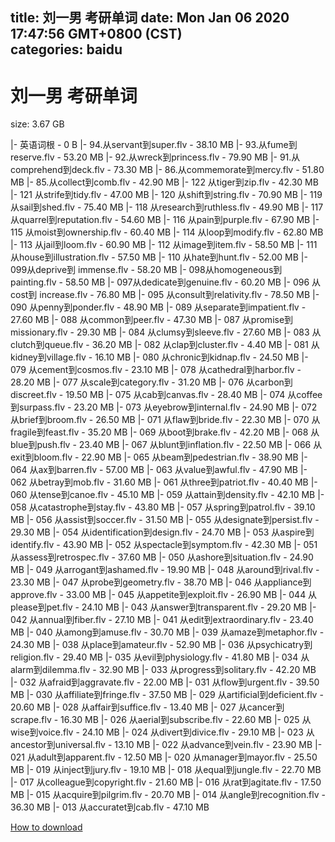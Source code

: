 
title: 刘一男 考研单词
date: Mon Jan 06 2020 17:47:56 GMT+0800 (CST)    
categories: baidu
---

# 刘一男 考研单词
size: 3.67 GB
 
 
|- 英语词根 - 0 B
|- 94.从servant到super.flv - 38.10 MB
|- 93.从fume到reserve.flv - 53.20 MB
|- 92.从wreck到princess.flv - 79.90 MB
|- 91.从comprehend到deck.flv - 73.30 MB
|- 86.从commemorate到mercy.flv - 51.80 MB
|- 85.从collect到comb.flv - 42.90 MB
|- 122 从tiger到zip.flv - 42.30 MB
|- 121 从strife到tidy.flv - 47.00 MB
|- 120 从shift到string.flv - 70.90 MB
|- 119 从sail到shed.flv - 75.40 MB
|- 118 从research到ruthless.flv - 49.90 MB
|- 117 从quarrel到reputation.flv - 54.60 MB
|- 116 从pain到purple.flv - 67.90 MB
|- 115 从moist到ownership.flv - 60.40 MB
|- 114 从loop到modify.flv - 62.80 MB
|- 113 从jail到loom.flv - 60.90 MB
|- 112 从image到item.flv - 58.50 MB
|- 111 从house到illustration.flv - 57.50 MB
|- 110 从hate到hunt.flv - 52.00 MB
|- 099从deprive到 immense.flv - 58.20 MB
|- 098从homogeneous到painting.flv - 58.50 MB
|- 097从dedicate到genuine.flv - 60.20 MB
|- 096 从cost到 increase.flv - 76.80 MB
|- 095 从consult到relativity.flv - 78.50 MB
|- 090 从penny到ponder.flv - 48.90 MB
|- 089 从separate到impatient.flv - 27.60 MB
|- 088 从common到peer.flv - 47.30 MB
|- 087 从promise到missionary.flv - 29.30 MB
|- 084 从clumsy到sleeve.flv - 27.60 MB
|- 083 从clutch到queue.flv - 36.20 MB
|- 082 从clap到cluster.flv - 4.40 MB
|- 081 从kidney到village.flv - 16.10 MB
|- 080 从chronic到kidnap.flv - 24.50 MB
|- 079 从cement到cosmos.flv - 23.10 MB
|- 078 从cathedral到harbor.flv - 28.20 MB
|- 077 从scale到category.flv - 31.20 MB
|- 076 从carbon到discreet.flv - 19.50 MB
|- 075 从cab到canvas.flv - 28.40 MB
|- 074 从coffee到surpass.flv - 23.20 MB
|- 073 从eyebrow到internal.flv - 24.90 MB
|- 072 从brief到broom.flv - 26.50 MB
|- 071 从flaw到bride.flv - 22.30 MB
|- 070 从fragile到feast.flv - 35.20 MB
|- 069 从boot到brake.flv - 42.20 MB
|- 068 从blue到push.flv - 23.40 MB
|- 067 从blunt到inflation.flv - 22.50 MB
|- 066 从exit到bloom.flv - 22.90 MB
|- 065 从beam到pedestrian.flv - 38.90 MB
|- 064 从ax到barren.flv - 57.00 MB
|- 063 从value到awful.flv - 47.90 MB
|- 062 从betray到mob.flv - 31.60 MB
|- 061 从three到patriot.flv - 40.40 MB
|- 060 从tense到canoe.flv - 45.10 MB
|- 059 从attain到density.flv - 42.10 MB
|- 058 从catastrophe到stay.flv - 43.80 MB
|- 057 从spring到patrol.flv - 39.10 MB
|- 056 从assist到soccer.flv - 31.50 MB
|- 055 从designate到persist.flv - 29.30 MB
|- 054 从identification到design.flv - 24.70 MB
|- 053 从aspire到identify.flv - 43.90 MB
|- 052 从spectacle到symptom.flv - 42.30 MB
|- 051 从assess到retrospec.flv - 37.60 MB
|- 050 从ashore到situation.flv - 24.90 MB
|- 049 从arrogant到ashamed.flv - 19.90 MB
|- 048 从around到rival.flv - 23.30 MB
|- 047 从probe到geometry.flv - 38.70 MB
|- 046 从appliance到approve.flv - 33.00 MB
|- 045 从appetite到exploit.flv - 26.90 MB
|- 044 从please到pet.flv - 24.10 MB
|- 043 从answer到transparent.flv - 29.20 MB
|- 042 从annual到fiber.flv - 27.10 MB
|- 041 从edit到extraordinary.flv - 23.40 MB
|- 040 从among到amuse.flv - 30.70 MB
|- 039 从amaze到metaphor.flv - 24.30 MB
|- 038 从place到amateur.flv - 52.90 MB
|- 036 从psychicatry到religion.flv - 29.40 MB
|- 035 从evil到physiology.flv - 41.80 MB
|- 034 从alarm到dilemma.flv - 32.90 MB
|- 033 从progress到solitary.flv - 42.20 MB
|- 032 从afraid到aggravate.flv - 22.00 MB
|- 031 从flow到urgent.flv - 39.50 MB
|- 030 从affiliate到fringe.flv - 37.50 MB
|- 029 从artificial到deficient.flv - 20.60 MB
|- 028 从affair到suffice.flv - 13.40 MB
|- 027 从cancer到scrape.flv - 16.30 MB
|- 026 从aerial到subscribe.flv - 22.60 MB
|- 025 从wise到voice.flv - 24.10 MB
|- 024 从divert到divice.flv - 29.10 MB
|- 023 从ancestor到universal.flv - 13.10 MB
|- 022 从advance到vein.flv - 23.90 MB
|- 021 从adult到apparent.flv - 12.50 MB
|- 020 从manager到mayor.flv - 25.50 MB
|- 019 从inject到jury.flv - 19.10 MB
|- 018 从equal到jungle.flv - 22.70 MB
|- 017 从colleague到copyright.flv - 21.60 MB
|- 016 从rat到agitate.flv - 17.50 MB
|- 015 从acquire到pilgrim.flv - 20.70 MB
|- 014 从angle到recognition.flv - 36.30 MB
|- 013 从accuratet到cab.flv - 47.10 MB

[How to download](https://bpcam.bemobtrk.com/go/2ceec3aa-1ca2-46d6-b9ff-aaa5c184517c?jno=1110)